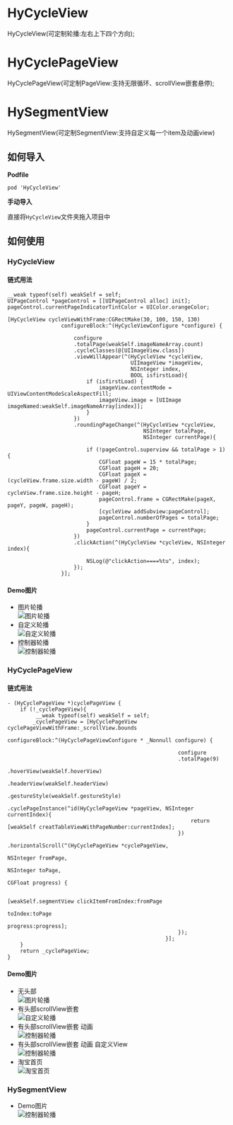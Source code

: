 # HyCycleView 
HyCycleView(可定制轮播:左右上下四个方向);
# HyCyclePageView  
HyCyclePageView(可定制PageView:支持无限循环、scrollView嵌套悬停); 
# HySegmentView
HySegmentView(可定制SegmentView:支持自定义每一个item及动画view)


## 如何导入

__Podfile__

```
pod 'HyCycleView'
```

__手动导入__

直接将`HyCycleView`文件夹拖入项目中

## 如何使用

### HyCycleView

#### 链式用法

```objc
__weak typeof(self) weakSelf = self;
UIPageControl *pageControl = [[UIPageControl alloc] init];
pageControl.currentPageIndicatorTintColor = UIColor.orangeColor;

[HyCycleView cycleViewWithFrame:CGRectMake(30, 100, 150, 130)
                 configureBlock:^(HyCycleViewConfigure *configure) {

                     configure
                     .totalPage(weakSelf.imageNameArray.count)
                     .cycleClasses(@[UIImageView.class])
                     .viewWillAppear(^(HyCycleView *cycleView,
                                       UIImageView *imageView,
                                       NSInteger index,
                                       BOOL isfirstLoad){
                         if (isfirstLoad) {
                             imageView.contentMode = UIViewContentModeScaleAspectFill;
                             imageView.image = [UIImage imageNamed:weakSelf.imageNameArray[index]];
                         }
                     })
                     .roundingPageChange(^(HyCycleView *cycleView,
                                           NSInteger totalPage,
                                           NSInteger currentPage){

                         if (!pageControl.superview && totalPage > 1) {
                             CGFloat pageW = 15 * totalPage;
                             CGFloat pageH = 20;
                             CGFloat pageX = (cycleView.frame.size.width - pageW) / 2;
                             CGFloat pageY = cycleView.frame.size.height - pageH;
                             pageControl.frame = CGRectMake(pageX, pageY, pageW, pageH);
                             [cycleView addSubview:pageControl];
                             pageControl.numberOfPages = totalPage;
                         }
                         pageControl.currentPage = currentPage;
                     })
                     .clickAction(^(HyCycleView *cycleView, NSInteger index){

                         NSLog(@"clickAction====%tu", index);
                     });
                 }];
```

#### Demo图片 

* 图片轮播<br>
![图片轮播](https://github.com/hydreamit/HyCycleView/blob/master/Pictures/HyCycleView_One.gif)
* 自定义轮播<br>
![自定义轮播](https://github.com/hydreamit/HyCycleView/blob/master/Pictures/HyCycleView_Two.gif)
* 控制器轮播<br>
![控制器轮播](https://github.com/hydreamit/HyCycleView/blob/master/Pictures/HyCycleView_Three.gif)


### HyCyclePageView

#### 链式用法
```objc
- (HyCyclePageView *)cyclePageView {
    if (!_cyclePageView){
         __weak typeof(self) weakSelf = self;
        _cyclePageView = [HyCyclePageView cyclePageViewWithFrame:_scrollView.bounds
                                                  configureBlock:^(HyCyclePageViewConfigure * _Nonnull configure) {
                                                      
                                                      configure
                                                      .totalPage(9)
                                                      .hoverView(weakSelf.hoverView)
                                                      .headerView(weakSelf.headerView)
                                                      .gestureStyle(weakSelf.gestureStyle)
                                                      .cyclePageInstance(^id(HyCyclePageView *pageView, NSInteger currentIndex){
                                                          return [weakSelf creatTableViewWithPageNumber:currentIndex];
                                                      })
                                                      .horizontalScroll(^(HyCyclePageView *cyclePageView,
                                                                          NSInteger fromPage,
                                                                          NSInteger toPage,
                                                                          CGFloat progress) {
                                                                          
                                                          [weakSelf.segmentView clickItemFromIndex:fromPage
                                                                                           toIndex:toPage
                                                                                          progress:progress];
                                                      });
                                                  }];
    }
    return _cyclePageView;
}
```

#### Demo图片 

* 无头部<br>
![图片轮播](https://github.com/hydreamit/HyCycleView/blob/master/Pictures/HyCyclePageView_One.gif)
* 有头部scrollView嵌套<br>
![自定义轮播](https://github.com/hydreamit/HyCycleView/blob/master/Pictures/HyCyclePageView_Two.gif)
* 有头部scrollView嵌套 动画<br>
![控制器轮播](https://github.com/hydreamit/HyCycleView/blob/master/Pictures/HyCyclePageView_Three.gif)
* 有头部scrollView嵌套 动画 自定义View<br>
![控制器轮播](https://github.com/hydreamit/HyCycleView/blob/master/Pictures/HyCyclePageView_Four.gif)
* 淘宝首页<br>
![淘宝首页](https://github.com/hydreamit/HyCycleView/blob/master/Pictures/HyCyclePageView_TaoBao.gif)


### HySegmentView
* Demo图片<br> 
![控制器轮播](https://github.com/hydreamit/HyCycleView/blob/master/Pictures/HySegmentView.gif)
